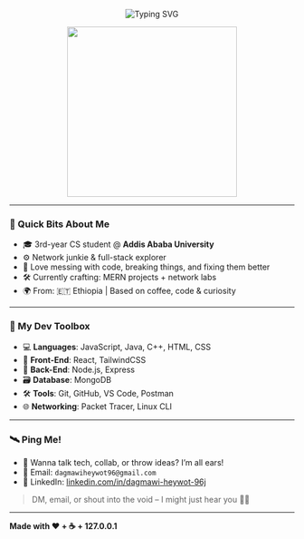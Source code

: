 <!-- README.md -->

<p align="center">
  <img src="https://readme-typing-svg.demolab.com?font=Fira+Code&duration=3000&pause=500&color=00F0FF&center=true&vCenter=true&width=500&height=50&lines=Hey+there!+I'm+Dagmawi.;Coder.+Tinkerer.+Net+Nerd.;I+break+stuff+to+learn+how+it+works+%F0%9F%A4%AA" alt="Typing SVG" />
</p>

<p align="center">
  <img src="https://media.giphy.com/media/kH1DBkPNyZPOk0BxrM/giphy.gif" width="300" />
</p>

---

### 🧠 Quick Bits About Me

- 🎓 3rd-year CS student @ **Addis Ababa University**
- ⚙️ Network junkie & full-stack explorer  
- 🧪 Love messing with code, breaking things, and fixing them better  
- 🛠️ Currently crafting: MERN projects + network labs 
- 🌍 From: 🇪🇹 Ethiopia | Based on coffee, code & curiosity

---

### 🧰 My Dev Toolbox

- 💻 **Languages**: JavaScript, Java, C++, HTML, CSS  
- 🧱 **Front-End**: React, TailwindCSS  
- 🚀 **Back-End**: Node.js, Express  
- 🗃️ **Database**: MongoDB  
- 🛠️ **Tools**: Git, GitHub, VS Code, Postman  
- 🌐 **Networking**: Packet Tracer, Linux CLI  

---

### 🛰️ Ping Me!

- 🧠 Wanna talk tech, collab, or throw ideas? I’m all ears!
- 📨 Email: `dagmawiheywot96@gmail.com`
- 💼 LinkedIn: [linkedin.com/in/dagmawi-heywot-96j](https://linkedin.com/in/dagmawi-heywot-96j)


> DM, email, or shout into the void – I might just hear you 🧞‍♂️

---

**Made with ❤️ + ☕ + 127.0.0.1**



